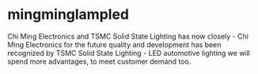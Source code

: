 mingminglampled
===============

 Chi Ming Electronics and TSMC Solid State Lighting has now closely - Chi Ming Electronics for the future quality and development has been recognized by TSMC Solid State Lighting - LED automotive lighting we will spend more advantages, to meet customer demand too.
